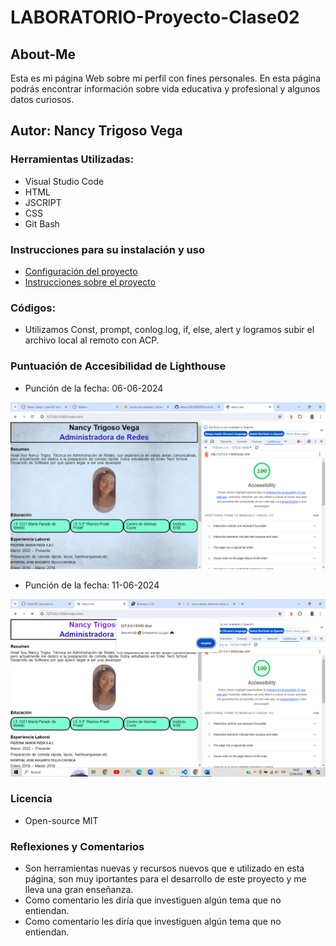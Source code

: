 # LABORATORIO-Proyecto-Clase02
## About-Me
Esta es mi página Web sobre mi perfil con fines personales. En esta página podrás encontrar información sobre vida educativa y profesional y algunos datos curiosos.
## Autor: Nancy Trigoso Vega
### Herramientas Utilizadas:
* Visual Studio Code
* HTML
* JSCRIPT
* CSS
* Git Bash
### Instrucciones para su instalación y uso
* [Configuración del proyecto](https://entertechschool.github.io/code-201-guide/curriculum/class-02/project-setup)
* [Instrucciones sobre el proyecto](https://canvas.instructure.com/courses/9592509/assignments/46879370)
### Códigos:
* Utilizamos Const, prompt, conlog.log, if, else, alert y logramos subir el archivo local al remoto con ACP.
### Puntuación de Accesibilidad de Lighthouse


+ Punción de la fecha: 06-06-2024

<img alt="puntuacion" src="/img/About-me.png">



+ Punción de la fecha: 11-06-2024

<img alt="puntuacion" src="/img/puntuacion-dos.png">

### Licencia 
* Open-source MIT
  
### Reflexiones y Comentarios

* Son herramientas nuevas y recursos nuevos que e utilizado en esta página, son muy iportantes para el desarrollo de este proyecto y me lleva una gran enseñanza.
* Como comentario les diría que investiguen algún tema que no entiendan.
* Como comentario les diría que investiguen algún tema que no entiendan.
